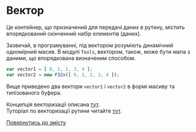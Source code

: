# Вектор

Це контейнер, що призначений для передачі даних в рутину, містить впорядкований скінченний набір елементів (даних).

Зазвичай, в програмуванні, під вектором розуміють динамічний одномірний масив. В модулі `Tools`, вектором, також, 
може бути мапа з даними, що впорядкована визначеним способом.

```js
var vector1 = [ 0, 1, 2, 3, 4 ];
var vector2 = new F32x([ 0, 1, 2, 3, 4 ]);
```

Вище приведено два вектори `vector1` i `vector2` в формі масиву та типізованого буфера.

Концепція векторизації описана [тут](./Vectorization.md).\
Туторіал по векторизації рутини читайте [тут](../tutorial/Vectorize.md).

[Повернутись до змісту](../README.md#концепції)
